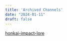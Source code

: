```yaml
---
title: 'Archived Channels'
date: "2024-01-11"
draft: false
---
```


[honkai-impact-lore](content\cached\honkai-impact-lore\honkai-impact-lore-1.html)